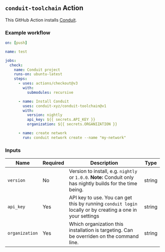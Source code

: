 ## `conduit-toolchain` Action

This GitHub Action installs [Conduit](https://github.com/conduit-xyz/conduit-cli).

### Example workflow

```yml
on: [push]

name: test

jobs:
  check:
    name: Conduit project
    runs-on: ubuntu-latest
    steps:
      - uses: actions/checkout@v3
        with:
          submodules: recursive

      - name: Install Conduit
        uses: conduit-xyz/conduit-toolchain@v1
        with:
          version: nightly
          api_key: ${{ secrets.API_KEY }}
          organization: ${{ secrets.ORGANIZATION }}

      - name: create network
        run: conduit network create --name "my-network"
```

### Inputs

| **Name**  | **Required** | **Description**                                                                                               | **Type** |
|-----------|--------------|---------------------------------------------------------------------------------------------------------------|----------|
| `version` | No          | Version to install, e.g. `nightly` or `1.0.0`.  **Note:** Conduit only has nightly builds for the time being. | string   |
| `api_key` | Yes          | API key to use. You can get this by running `conduit login` locally or by creating a one in your settings | string   |
| `organization` | Yes          | Which organization this installation is targeting. Can be overriden on the command line. | string   |
